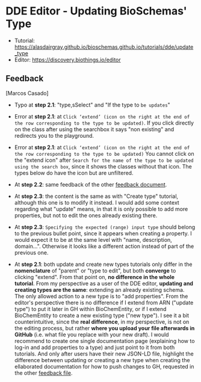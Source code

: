 # DDE Editor - Updating BioSchemas' Type
* Tutorial: https://alasdairgray.github.io/bioschemas.github.io/tutorials/dde/update_type
* Editor: https://discovery.biothings.io/editor

## Feedback
[Marcos Casado]
- Typo at **step 2.1**: "type,sSelect" and "If the type to ``be updates``"
- Error at **step 2.1**: at ``Click ‘extend’ (icon on the right at the end of the row corresponding to the type to be updated)``. If you click directly on the class after using the searchbox it says "non existing" and redirects you to the playground.
- Error at **step 2.1**: at ``Click ‘extend’ (icon on the right at the end of the row corresponding to the type to be updated)`` You cannot click on the "extend icon" after ``Search for the name of the type to be updated using the search box``, since it shows the classes without that icon. The types below do have the icon but are unfiltered.
- At **step 2.2**: same feedback of the other [feedback document](../feedback/DDE_create_type.md).
- At **step 2.3**: the content is the same as with "Create type" tutorial, although this one is to modify it instead. I would add some context regarding what "update" means, in that it is only possible to add more properties, but not to edit the ones already existing there.
- At **step 2.3**: ``Specifying the expected (range) input type`` should belong to the previous bullet point, since it appears when creating a property. I would expect it to be at the same level with "name, description, domain...". Otherwise it looks like a different action instead of part of the previous one.

- At **step 2.1**: both update and create new types tutorials only differ in the **nomenclature** of "parent" or "type to edit", but both **converge** to clicking "extend". From that point on, **no difference in the whole tutorial**. From my perspective as a user of the DDE editor, **updating and creating types are the same**: extending an already existing schema. The only allowed action to a new type is to  "add properties". From the editor's perspective there is no difference if I extend from ARN ("update type") to put it later in GH within BioChemEntity, or if I extend BioChemEntity to create a new existing type ("new type"). I see it a bit counterintuitive, since the **real difference**, in my perspective, is not on the editing process, but rather **where you upload your file afterwards in GitHub** (i.e. what file you replace with your new draft). I would recommend to create one single documentation page (explaining how to log-in and add properties to a type) and just point to it from both tutorials. And only after users have their new JSON-LD file, highlight the difference between updating or creating a new type when creating the ellaborated documentation for how to push changes to GH, requested in the other [feedback file](./DDE_create_type.md).